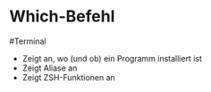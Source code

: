# Which-Befehl

#Terminal

- Zeigt an, wo (und ob) ein Programm installiert ist
- Zeigt Aliase an
- Zeigt ZSH-Funktionen an
